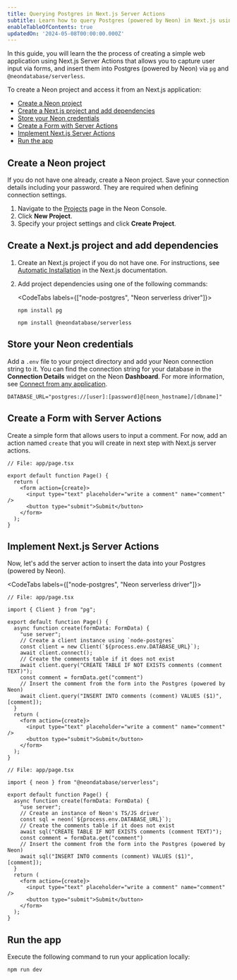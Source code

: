 ```yaml
---
title: Querying Postgres in Next.js Server Actions
subtitle: Learn how to query Postgres (powered by Neon) in Next.js using Server Actions
enableTableOfContents: true
updatedOn: '2024-05-08T00:00:00.000Z'
---
```


In this guide, you will learn the the process of creating a simple web application using Next.js Server Actions that allows you to capture user input via forms, and insert them into Postgres (powered by Neon) via `pg` and `@neondatabase/serverless`.

To create a Neon project and access it from an Next.js application:

- [Create a Neon project](#create-a-neon-project)
- [Create a Next.js project and add dependencies](#create-a-nextjs-project-and-add-dependencies)
- [Store your Neon credentials](#store-your-neon-credentials)
- [Create a Form with Server Actions](#create-a-form-with-server-actions)
- [Implement Next.js Server Actions](#implement-nextjs-server-actions)
- [Run the app](#run-the-app)

## Create a Neon project

If you do not have one already, create a Neon project. Save your connection details including your password. They are required when defining connection settings.

1. Navigate to the [Projects](https://console.neon.tech/app/projects) page in the Neon Console.
2. Click **New Project**.
3. Specify your project settings and click **Create Project**.

## Create a Next.js project and add dependencies

1. Create an Next.js project if you do not have one. For instructions, see [Automatic Installation](https://nextjs.org/docs/getting-started/installation#automatic-installation) in the Next.js documentation.

2. Add project dependencies using one of the following commands:

    <CodeTabs labels={["node-postgres", "Neon serverless driver"]}>

      ```shell
      npm install pg
      ```

      ```shell
      npm install @neondatabase/serverless
      ```

    </CodeTabs>

## Store your Neon credentials

Add a `.env` file to your project directory and add your Neon connection string to it. You can find the connection string for your database in the **Connection Details** widget on the Neon **Dashboard**. For more information, see [Connect from any application](/docs/connect/connect-from-any-app).

```shell shouldWrap
DATABASE_URL="postgres://[user]:[password]@[neon_hostname]/[dbname]"
```

## Create a Form with Server Actions

Create a simple form that allows users to input a comment. For now, add an action named `create` that you will create in next step with Next.js server actions.

```tsx
// File: app/page.tsx

export default function Page() {
  return (
    <form action={create}>
      <input type="text" placeholder="write a comment" name="comment" />
      <button type="submit">Submit</button>
    </form>
  );
}
```

## Implement Next.js Server Actions

Now, let's add the server action to insert the data into your Postgres (powered by Neon).

<CodeTabs labels={["node-postgres", "Neon serverless driver"]}>

  ```tsx {3,6-16}
  // File: app/page.tsx

  import { Client } from "pg";

  export default function Page() {
    async function create(formData: FormData) {
      "use server";
      // Create a client instance using `node-postgres`
      const client = new Client(`${process.env.DATABASE_URL}`);
      await client.connect();
      // Create the comments table if it does not exist
      await client.query("CREATE TABLE IF NOT EXISTS comments (comment TEXT)");
      const comment = formData.get("comment")
      // Insert the comment from the form into the Postgres (powered by Neon)
      await client.query("INSERT INTO comments (comment) VALUES ($1)", [comment]);
    }
    return (
      <form action={create}>
        <input type="text" placeholder="write a comment" name="comment" />
        <button type="submit">Submit</button>
      </form>
    );
  }
  ```

  ```tsx {3,6-15}
  // File: app/page.tsx

  import { neon } from "@neondatabase/serverless";

  export default function Page() {
    async function create(formData: FormData) {
      "use server";
      // Create an instance of Neon's TS/JS driver
      const sql = neon(`${process.env.DATABASE_URL}`);
      // Create the comments table if it does not exist
      await sql("CREATE TABLE IF NOT EXISTS comments (comment TEXT)");
      const comment = formData.get("comment")
      // Insert the comment from the form into the Postgres (powered by Neon)
      await sql("INSERT INTO comments (comment) VALUES ($1)", [comment]);
    }
    return (
      <form action={create}>
        <input type="text" placeholder="write a comment" name="comment" />
        <button type="submit">Submit</button>
      </form>
    );
  }
  ```
</CodeTabs>

## Run the app

Execute the following command to run your application locally:

```shell
npm run dev
```

<NeedHelp />